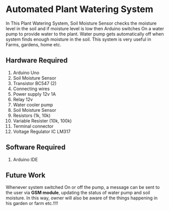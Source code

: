 # Automated Plant Watering System

In This Plant Watering System, Soil Moisture Sensor checks the moisture level in the soil and if moisture level is low then Arduino switches On a water pump to provide water to the plant. Water pump gets automatically off when system finds enough moisture in the soil. This system is very useful in Farms, gardens, home etc.  

 ## Hardware Required 

1. Arduino Uno  
2. Soil Moisture Sensor
3. Transistor BC547 (2)  
4. Connecting wires  
5. Power supply 12v 1A  
6. Relay 12v  
7. Water cooler pump  
8. Soil Moisture Sensor  
9. Resistors (1k, 10k)  
10. Variable Resister (10k, 100k)  
11. Terminal connector  
12. Voltage Regulator IC LM317  

## Software Required

1. Arduino IDE  

## Future Work

Whenever system switched On or off the pump, a message can be sent to the user via **GSM module**, updating the status of water pump and soil moisture. In this way, owner will also be aware of the things happening in his garden or farm etc.!!!!
